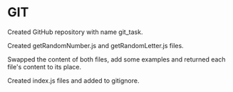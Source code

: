 # GIT
Created GitHub repository with name git_task.

Created getRandomNumber.js and getRandomLetter.js files.

Swapped the content of both files, add some examples and returned each file's content to its place.

Created index.js files and added  to gitignore.
